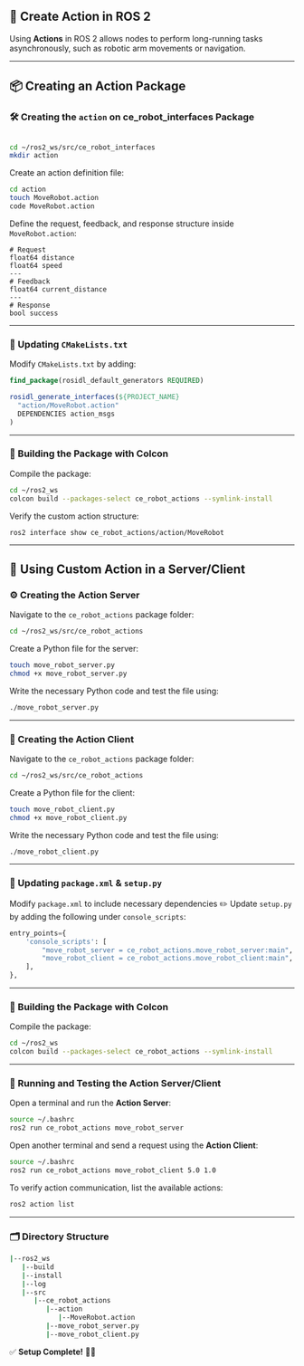 ## 🚀 Create Action in ROS 2

Using **Actions** in ROS 2 allows nodes to perform long-running tasks asynchronously, such as robotic arm movements or navigation.

---

## 📦 Creating an Action Package

### 🛠️ Creating the `action` on ce_robot_interfaces Package

```bash

cd ~/ros2_ws/src/ce_robot_interfaces
mkdir action
```

Create an action definition file:
```bash
cd action
touch MoveRobot.action
code MoveRobot.action
```

Define the request, feedback, and response structure inside `MoveRobot.action`:
```plaintext
# Request
float64 distance
float64 speed
---
# Feedback
float64 current_distance
---
# Response
bool success
```

---

### 📌 Updating `CMakeLists.txt`
Modify `CMakeLists.txt` by adding:
```cmake
find_package(rosidl_default_generators REQUIRED)

rosidl_generate_interfaces(${PROJECT_NAME}
  "action/MoveRobot.action"
  DEPENDENCIES action_msgs
)
```

---

### 🔨 Building the Package with Colcon
Compile the package:
```bash
cd ~/ros2_ws
colcon build --packages-select ce_robot_actions --symlink-install
```

Verify the custom action structure:
```bash
ros2 interface show ce_robot_actions/action/MoveRobot
```

---

## 🚀 Using Custom Action in a Server/Client

### ⚙️ Creating the Action Server
Navigate to the `ce_robot_actions` package folder:
```bash
cd ~/ros2_ws/src/ce_robot_actions
```

Create a Python file for the server:
```bash
touch move_robot_server.py
chmod +x move_robot_server.py
```

Write the necessary Python code and test the file using:
```bash
./move_robot_server.py
```

---

### 🔄 Creating the Action Client
Navigate to the `ce_robot_actions` package folder:
```bash
cd ~/ros2_ws/src/ce_robot_actions
```

Create a Python file for the client:
```bash
touch move_robot_client.py
chmod +x move_robot_client.py
```

Write the necessary Python code and test the file using:
```bash
./move_robot_client.py
```

---

### 📌 Updating `package.xml` & `setup.py`
Modify `package.xml` to include necessary dependencies ✏️
Update `setup.py` by adding the following under `console_scripts`:
```python
entry_points={
    'console_scripts': [
        "move_robot_server = ce_robot_actions.move_robot_server:main",
        "move_robot_client = ce_robot_actions.move_robot_client:main",
    ],
},
```

---

### 🔨 Building the Package with Colcon
Compile the package:
```bash
cd ~/ros2_ws
colcon build --packages-select ce_robot_actions --symlink-install
```

---

### 🚀 Running and Testing the Action Server/Client

Open a terminal and run the **Action Server**:
```bash
source ~/.bashrc
ros2 run ce_robot_actions move_robot_server
```

Open another terminal and send a request using the **Action Client**:
```bash
source ~/.bashrc
ros2 run ce_robot_actions move_robot_client 5.0 1.0
```

To verify action communication, list the available actions:
```bash
ros2 action list
```

---

### 🗂️ Directory Structure

```bash
|--ros2_ws
   |--build
   |--install
   |--log
   |--src
      |--ce_robot_actions
         |--action
            |--MoveRobot.action
         |--move_robot_server.py
         |--move_robot_client.py
```

✅ **Setup Complete!** 🚀✨
